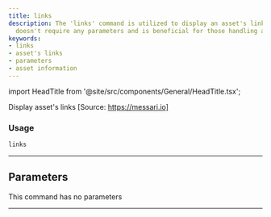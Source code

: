 ```yaml
---
title: links
description: The 'links' command is utilized to display an asset's links. This command
  doesn't require any parameters and is beneficial for those handling asset information.
keywords:
- links
- asset's links
- parameters
- asset information
---
```


import HeadTitle from '@site/src/components/General/HeadTitle.tsx';

<HeadTitle title="crypto/dd/links - Reference | OpenBB Terminal Docs" />

Display asset's links [Source: https://messari.io]

### Usage

```python
links
```

---

## Parameters

This command has no parameters


---
